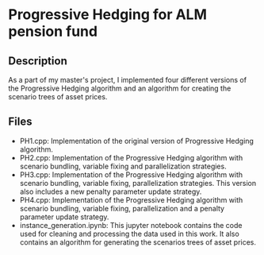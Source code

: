 # Progressive Hedging for ALM pension fund

## Description

As a part of my master's project, I implemented four different versions of the Progressive Hedging algorithm and
an algorithm for creating the scenario trees of asset prices.

## Files

- PH1.cpp: Implementation of the original version of Progressive Hedging algorithm. 
- PH2.cpp: Implementation of the Progressive Hedging algorithm with scenario bundling, variable fixing and parallelization strategies.    
- PH3.cpp: Implementation of the Progressive Hedging algorithm with scenario bundling, variable fixing, parallelization strategies. This version also includes a new penalty parameter update strategy. 
- PH4.cpp: Implementation of the Progressive Hedging algorithm with scenario bundling, variable fixing, parallelization and a penalty parameter update strategy.  
- instance_generation.ipynb: This jupyter notebook contains the code used for cleaning and processing the data used in this work. It also contains an algorithm for generating the scenarios trees of asset prices.

